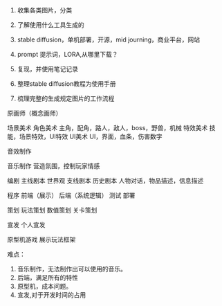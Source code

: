 1. 收集各类图片，分类
2. 了解使用什么工具生成的
3. stable diffusion，单机部署，开源，mid journing，商业平台，网站
4. prompt 提示词，LORA,从哪里下载？
5. 复现，并使用笔记记录

1. 整理stable diffusion教程为使用手册
2. 梳理完整的生成规定图片的工作流程


原画师（概念画师）

场景美术
角色美术
主角，配角，路人，敌人，boss，野兽，机械
特效美术
技能，场景特效，UI特效
UI美术
UI，界面，血条，伤害数字

音效制作

音乐制作
营造氛围，控制玩家情感

编剧
主线剧本
世界观
支线剧本
历史剧本
人物对话，物品描述，信息描述

程序
前端（展示）
后端（系统逻辑）
测试
部署

策划
玩法策划
数值策划
关卡策划

宣发
个人宣发

原型机游戏
展示玩法框架

难点：
1. 音乐制作，无法制作出可以使用的音乐。
2. 后端，满足所有的特性
3. 原型机，成本问题。
4. 宣发,对于开发时间的占用
